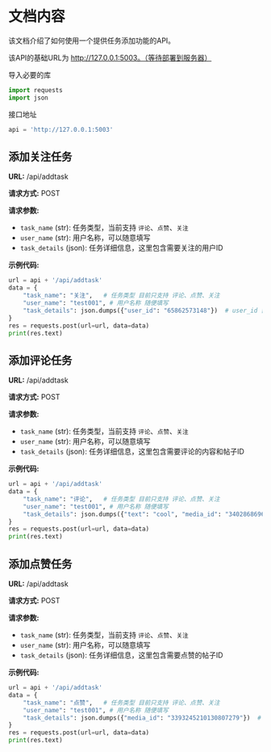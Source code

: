 # 文档内容
该文档介绍了如何使用一个提供任务添加功能的API。

该API的基础URL为 http://127.0.0.1:5003。（等待部署到服务器）


导入必要的库

```python
import requests
import json
```

接口地址


```python
api = 'http://127.0.0.1:5003'
```
## 添加关注任务

**URL:** /api/addtask

**请求方式:** POST

**请求参数:**
- `task_name` (str): 任务类型，当前支持 `评论`、`点赞`、`关注`
- `user_name` (str): 用户名称，可以随意填写
- `task_details` (json): 任务详细信息，这里包含需要关注的用户ID

**示例代码:**

```python
url = api + '/api/addtask'
data = {
    "task_name": "关注",   # 任务类型 目前只支持 评论、点赞、关注
    "user_name": "test001", # 用户名称 随便填写
    "task_details": json.dumps({"user_id": "65862573148"})  # user_id 需要关注的用户id
}
res = requests.post(url=url, data=data)
print(res.text)
```
## 添加评论任务

**URL:** /api/addtask

**请求方式:** POST

**请求参数:**
- `task_name` (str): 任务类型，当前支持 `评论`、`点赞`、`关注`
- `user_name` (str): 用户名称，可以随意填写
- `task_details` (json): 任务详细信息，这里包含需要评论的内容和帖子ID

**示例代码:**

```python
url = api + '/api/addtask'
data = {
    "task_name": "评论",   # 任务类型 目前只支持 评论、点赞、关注
    "user_name": "test001", # 用户名称 随便填写
    "task_details": json.dumps({"text": "cool", "media_id": "3402868696348256145"})  # media_id需要评论到 帖子id, text 需要评论到内容
}
res = requests.post(url=url, data=data)
print(res.text)
```
## 添加点赞任务

**URL:** /api/addtask

**请求方式:** POST

**请求参数:**
- `task_name` (str): 任务类型，当前支持 `评论`、`点赞`、`关注`
- `user_name` (str): 用户名称，可以随意填写
- `task_details` (json): 任务详细信息，这里包含需要点赞的帖子ID

**示例代码:**

```python
url = api + '/api/addtask'
data = {
    "task_name": "点赞",   # 任务类型 目前只支持 评论、点赞、关注
    "user_name": "test001", # 用户名称 随便填写
    "task_details": json.dumps({"media_id": "3393245210130807279"})  # media_id 需要点赞到帖子id
}
res = requests.post(url=url, data=data)
print(res.text)
```
